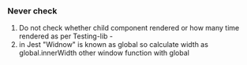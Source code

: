 ### Never check

1. Do not check whether child component rendered or how many time rendered as per Testing-lib -
2. in Jest "Widnow" is known as global so calculate width as global.innerWidth other window function with global

